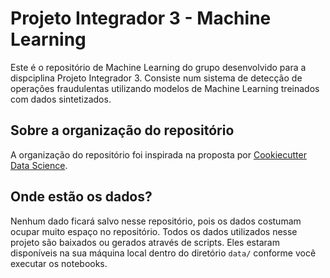 # Projeto Integrador 3 - Machine Learning
Este é o repositório de Machine Learning do grupo desenvolvido para a dispciplina Projeto Integrador 3. Consiste num sistema de detecção de operações fraudulentas utilizando modelos de Machine Learning treinados com dados sintetizados.

## Sobre a organização do repositório
A organização do repositório foi inspirada na proposta por [Cookiecutter Data Science](https://cookiecutter-data-science.drivendata.org/).

## Onde estão os dados?
Nenhum dado ficará salvo nesse repositório, pois os dados costumam ocupar muito espaço no repositório. Todos os dados utilizados nesse projeto são baixados ou gerados através de scripts. Eles estaram disponíveis na sua máquina local dentro do diretório `data/` conforme você executar os notebooks.